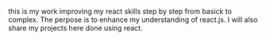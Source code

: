 this is my work improving my react skills step by step from basick to complex.
The perpose is to enhance my understanding of react.js.
I will also share my projects here done using react. 
